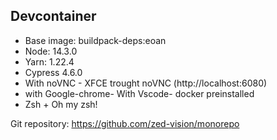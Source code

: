 ## Devcontainer

- Base image: buildpack-deps:eoan
- Node: 14.3.0
- Yarn: 1.22.4
- Cypress 4.6.0
- With noVNC - XFCE trought noVNC (http://localhost:6080)
- with Google-chrome- With Vscode- docker preinstalled
- Zsh + Oh my zsh!

Git repository: https://github.com/zed-vision/monorepo
